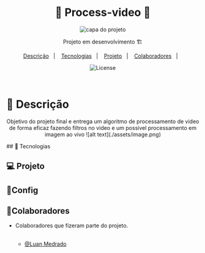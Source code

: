 <h1 align="center">📝 Process-video 📝</h1>

<p align="center">
<img src="./assets/processamento_video_py.gif" alt="capa do projeto" width="700"><br>


<p align="center">Projeto em desenvolvimento 🏗️<br> 
</p>

<p align="center">
  <a href="#-descrição">Descrição</a>&nbsp;&nbsp;&nbsp;|&nbsp;&nbsp;&nbsp;
  <a href="#-tecnologias">Tecnologias</a>&nbsp;&nbsp;&nbsp;|&nbsp;&nbsp;&nbsp;
  <a href="#-projeto">Projeto</a>&nbsp;&nbsp;&nbsp;|&nbsp;&nbsp;&nbsp;
  <a href="#colaboradores">Colaboradores</a>&nbsp;&nbsp;&nbsp;|&nbsp;&nbsp;&nbsp;
</p>

<p align="center">
  <img alt="License" src="https://img.shields.io/static/v1?label=license&message=MIT&color=49AA26&labelColor=000000">
</p>

<br>


# 📝 Descrição

<p align="center">
Objetivo do projeto final e entrega um algoritmo de processamento de video de forma eficaz fazendo filtros no video
e um possivel processamento em imagem ao vivo 
![alt text](./assets/image.png)
</p>
## 🚀 Tecnologias


## 💻 Projeto
<span> 

  
</span>


## 👾Config

  

## 🤝Colaboradores


- Colaboradores que fizeram parte do projeto.
<br><br>

     -  [@Luan Medrado](https://github.com/LuanMedrado8)
        <br><br>
        
 

